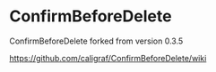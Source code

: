# ConfirmBeforeDelete
ConfirmBeforeDelete forked from version 0.3.5

https://github.com/caligraf/ConfirmBeforeDelete/wiki
